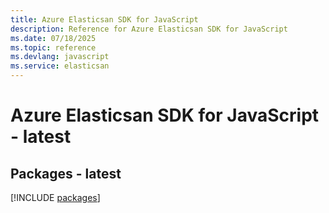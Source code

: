 ```yaml
---
title: Azure Elasticsan SDK for JavaScript
description: Reference for Azure Elasticsan SDK for JavaScript
ms.date: 07/18/2025
ms.topic: reference
ms.devlang: javascript
ms.service: elasticsan
---
```

# Azure Elasticsan SDK for JavaScript - latest
## Packages - latest
[!INCLUDE [packages](elasticsan-index.md)]